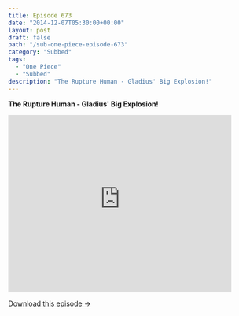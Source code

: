```yaml
---
title: Episode 673
date: "2014-12-07T05:30:00+00:00"
layout: post
draft: false
path: "/sub-one-piece-episode-673"
category: "Subbed"
tags:
  - "One Piece"
  - "Subbed"
description: "The Rupture Human - Gladius' Big Explosion!"
---
```


**The Rupture Human - Gladius' Big Explosion!**

<iframe width="640" height="360" src="https://www.rapidvideo.com/e/G6FRPGAJ2L" frameborder="0" marginwidth=0 marginheight=0 scrolling=no allowfullscreen style="max-width:90%;"></iframe>

<a href="http://ouo.io/qs/eCodkFEQ?s=https://www.rapidvideo.com/d/G6FRPGAJ2L" class="styled_a">Download this episode →</a>

